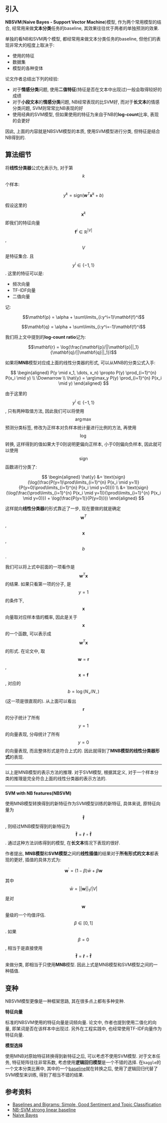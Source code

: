 ## 引入

**NBSVM**(**Naive Bayes - Support Vector Machine**)模型, 作为两个常用模型的结合, 经常用来做**文本分类**任务的baseline, 其效果往往优于两者的单独预测的效果.

单独的看NB和SVM两个模型, 都经常用来做文本分类任务的baseline, 但他们的表现非常大的程度上取决于:

- 使用的特征
- 数据集
- 模型的各种变体

论文作者总结出下列的经验:

- 对于**情感分类**问题, 使用**二值特征**(特征是否在文本中出现过)一般会取得较好的成绩
- 对于**小段文本**的**情感分类**问题, NB经常表现的比SVM好, 而对于**长文本**的情感分类问题, SVM则常常比NB表现的好
- 使用经典的SVM模型, 但如果使用的特征为来自于NB的**log-count**比率, 表现的会更好

因此, 上面的内容就是NBSVM模型的本质, 使用SVM模型进行分类, 但特征是结合NB得到的.

## 算法细节

将**线性分类器**公式化表示为, 对于第$$k$$个样本:

$$y^k=\text{sign}(\mathbf{w}^T \mathbf{x}^k + b)$$

假设这里的$$\mathbf{x}^k$$即我们的特征向量$$\mathbf{f}^i \in \mathbb{R}^{|V|}$$, $$V$$是特征集合. 且$$y^i \in \{-1, 1\}$$. 这里的特征可以是:

- 频次向量
- TF-IDF向量
- 二值向量

记:

$$\mathbf{p} = \alpha + \sum\limits_{i:y^i=1}\mathbf{f}^i$$

$$\mathbf{q} = \alpha + \sum\limits_{i:y^i=-1}\mathbf{f}^i$$

我们将上文中提到的**log-count ratio**记为:

$$\mathbf{r} = \log(\frac{\mathbf{p}/||\mathbf{p}||_1}{\mathbf{q}/||\mathbf{q}||_1})$$

如果将**MNB**模型对应成上面的线性分类器的形式, 可以从MNB的分类公式入手:

$$
\begin{aligned}
P(y \mid x_1, \dots, x_n) \propto P(y) \prod_{i=1}^{n} P(x_i \mid y) \\
\Downarrow \\
\hat{y} = \arg\max_y P(y) \prod_{i=1}^{n} P(x_i \mid y)
\end{aligned}
$$

由于这里的$$y^i \in \{-1, 1\}$$, 只有两种取值方法, 因此我们可以将使用$$\arg\max$$预测分类标签, 修改为正样本对负样本统计量进行比例的方法, 再使用$$\log$$转换, 这样得到的值如果大于0则说明更偏向正样本, 小于0则偏向负样本, 因此就可以使用$$\text{sign}$$函数进行分类了:

$$
\begin{aligned}
\hat{y} &= \text{sign}(\log(\frac{P(y=1)\prod\limits_{i=1}^{n} P(x_i \mid y=1)}{P(y=0)\prod\limits_{i=1}^{n} P(x_i \mid y=0)})) \\
&= \text{sign}(\log(\frac{\prod\limits_{i=1}^{n} P(x_i \mid y=1)}{\prod\limits_{i=1}^{n} P(x_i \mid y=0)}) + \log(\frac{P(y=1)}{P(y=0)}))
\end{aligned}
$$

这样就向**线性分类器**的形式靠近了一步, 现在要做的就是确定$$\mathbf{w}^T$$, $$\mathbf{x}$$, $$b$$.

我们可以将上式中前面的一项看作是$$\mathbf{w}^T\mathbf{x}$$的结果. 如果只看第一项的分子, 是$$y=1$$的条件下, $$\mathbf{x}$$向量取对应样本值的概率, 因此是关于$$\mathbf{x}$$的一个函数, 可以表示成$$\mathbf{w}^T\mathbf{x}$$的形式. 在论文中, 取$$\mathbf{w}=\mathbf{r}$$, $$\mathbf{x}=\mathbf{f}$$, 对应的$$b=\log(N_+/N_-)$$(这一项是很直观的). 从上面可以看出$$\mathbf{r}$$的分子统计了所有$$y=1$$的向量表现, 分母统计了所有$$y=0$$的向量表现, 而且整体形式是符合上式的. 因此就得到了**MNB模型的线性分类器形式**的表现.

---

以上是MNB模型的表示方法的推理. 对于SVM模型, 根据其定义, 对于一个样本分类的推理是完全符合上面的线性分类器的表示方法的.

---

**SVM with NB features(NBSVM)**

使用MNB模型转换得到的新特征作为SVM模型训练的新特征, 具体来说, 原特征向量为$$\mathbf{\hat{f}}$$, 则经过MNB模型得到的新特征为$$\mathbf{\tilde{f}}=\mathbf{\hat{r}} \circ \mathbf{\hat{f}}$$. 通过这种方法训练得到的模型, 在**长文本**情况下表现的很好.

作者提出, **MNB模型**和**SVM模型**之间的**线性插值**的结果对于**所有形式的文本**都表现的更好, 插值的具体方式为:

$$\mathbf{w}^{'} = (1-\beta)\bar{w} + \beta \mathbf{w}$$

其中$$\bar{w}=||\mathbf{w}||_1 / |V|$$是对$$\mathbf{w}$$量级的一个均值评估. $$\beta \in [0, 1]$$. 如果$$\beta=0$$, 相当于是直接使用$$\mathbf{\tilde{f}}=\mathbf{\hat{r}} \circ \mathbf{\hat{f}}$$来做分类, 即相当于只使用**MNB**模型. 因此上式是MNB模型和SVM模型之间的一种插值.

## 变种

NBSVM模型更像是一种框架思路, 其在很多点上都有多种变种.

**特征向量**

标准的NBSVM使用的特征向量是词频向量. 论文中, 作者也提到使用二值化的向量, 即某词是否在该样本中出现过. 另外在工程实践中, 也经常使用TF-IDF向量作为特征向量.

**模型选择**

使用MNB对原始特征转换得到新特征之后, 可以考虑不使用SVM模型. 对于文本任务, 特征矩阵往往非常系数, 考虑使用**逻辑回归模型**是一个不错的选择. 在`kaggle`的一个文本分类比赛中, 其中的一个[baseline](https://www.kaggle.com/jhoward/nb-svm-strong-linear-baseline/notebook)就在转换之后, 使用了逻辑回归代替了SVM模型来训练, 得到了相当不错的结果.

## 参考资料

- [Baselines and Bigrams: Simple, Good Sentiment and Topic Classification](https://nlp.stanford.edu/pubs/sidaw12_simple_sentiment.pdf)
- [NB-SVM strong linear baseline](https://www.kaggle.com/jhoward/nb-svm-strong-linear-baseline/notebook)
- [Naive Bayes](https://scikit-learn.org/stable/modules/naive_bayes.html)
